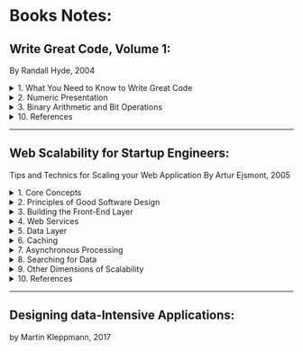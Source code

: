 # Books Notes:

## Write Great Code, Volume 1:
By Randall Hyde, 2004

<details>
<summary>1. What You Need to Know to Write Great Code</summary>
</details>

<details>
<summary>2. Numeric Presentation</summary>

- Radix: Base 
- Binary representation in programming languages: 
    - MASM t assembler adds a suffix: 
        - 1001b = 1001B = 10 base 10 
        - 1001 = One hundredand one base (radix) 10 
- Hexadecimal representation: 
    - How to make the difference between the numbers DEAD, BEEF, FEED, DEAF from standard program identifiers
    - C, C++, C#, Java add a prefix: 0xDEAD 
    - MASM adds a sufix h or H and should beggin with a digit (0-9): 
        - 0A001h, 234H
        - Something obiguous like "dead" would be written "0deadh" 
- Numeric String Presentation: 
    - Reading/writing a number from/to a user’s consol involve a string to number conversion (cin >> i in C++) 
    - A conversion from/to a string to/from a number is low 
    - It requires multiple steps
    - E.g., Conversation of a string to an unsigned integer: 
        - (1) Initialize an integer variable to 0 
        - (2) If there are no digits in the string, then the algorithm is complete and the variable holds the numeric value 
        - (3) Fetch the next digit (going from left to right) from the string 
        - (4) Multiply the variable by then and then add the digit fetched in step (3) 
        - Go to step (2) 
    - Converting an integer to a string takes even more effort 
        - It involves divisions by 10 
        - Division is very slow 
    - Great programmer will be careful the use of numeric/string conversions
        - Only use them when necessary 
- Internal numeric Representation: 
    - Make sure that your program use data objects that the machine can represent efficiently 
    - A Bit: 
    - A Nibble:
        - 4 bits  
        - Most computer systems don’t provide efficient access to nibbles in memory 
    - A byte: 
        - 8 bits 
        - The smallest addressable Data item on many CPUs 
        - The CPU can efficiently retrieve data on a 8-bit boundary from memory 
        - It’s the smallest unit of a storage on most machines 
        - Many languages use bytes to represent objects that require fewer than 8 bits such as Boolean 
        - To describe bits within a bytes, a bit number is used: 
        - Bit 0: LO, the Low Order bit or Least Significant bit 
        - Bit 1: 
        - ...
        - Bit 7: HO, Highest Order or Most Significant bit 
    - A word: 
        - It has a different meaning depending on the CPU 
        - On some CPU, it’s a 16-bit Object 
        - On other CPU, it’s a 32-bit or 64-bit Object 
        - In the 80x86 terminology, it’s 16-bits quantity 
        - Bit number 0… 15, LO, HO 
    - A double word: 
        - It's also called: dword 
        - In the 80x86 terminology, it’s a 32-bit Object 
        - CPU handles efficiently objects up to a certain size (typically 32 or 64 bits) 
        - This doesn’t mean that we can’t work with larger objects 
        - It simply becomes less efficient to do so 
        - This is why you typically won’t see programme handling numeric objects much higher than about 128 or 256 bits
    - A Quad word: 64 bits 
    - A Long word: 128 bits (a convention in the book only) 
    - A tbyte: 
        - An 80-bit type that is on Intel 80x86 platforms 
        - The 80x86 CPU family uses tbyte variables to hold extended precision floating-point values and certain binary-coded decimal (BCD) values
- Signed Numbers - The 2’s complement numbering system: 
    - It uses the HO bit as a sign bit 
    - With n digits, we can represent -2^[n -1] to +2^[n-1] - 1
    - E.g., with a 8-bit number 0x80 (10000000) is the smalled 16-bit negative number
    - Negation Algorithm:
        - Invert all the bits in the number 
        - Add +1 and Ignore any overflow 
        - E.g. 1, 0x05 (+5) => (Inversion) 0xFA =>(+1) 0xFB (-5) 
        - E.g. 2, 0xFB (-5) => 0x04 => 0x05 (+5) 
        - E.g. 3, 0x80 (smallest negative number in 8-bit representation) => 0x7F => 0x80
    - Smallest negative number in n-bit doesn't have a positive representation in n-bit representation (see n-bit representation limit above)
    - A single negative value will have different representations depending on size of the representation:
        - E.g. 1, -64:
            - It's 0xC0 in a 8-bit representation 
            - It's 0xFFC0 in a 16-bit representation
        - E.g. 2, -126: 
            - It's 0x82 in 8-bit representation
            - It's 0xFF82 in a 16-bit representation
- Some useful Properties of Binary Numbers: 
    - If LO bit = 1 in a binary (integer) => odd
    - If LO bit = 0 in a binary (integer) => even 
    - If the n LO bit of a binary number all contain 0 => the number is evenly divisible by 2^n
        - 00011000 (+24) => it's divisible by 2^3 (+8)
        - 00101000 (+40) => it's divisible by 2^3 (+8)
        - 10101000 (-88) => it's divisible by 2^3 (+8)
    - If a binary value contains a 1 in bit position p and 0s everywhere else => it’s equal to 2^p
        - 00001000 (p: 3) is equal to 2^3 (+8)
        - 01000000 (p: 7) is equal to 2^7 (+128)
    - If a binary value contains all 1s from Bit 0 to bit p - 1 and 0 elsewhere => it’s equal to 2^p - 1
        - 00001111 (p: 4) is equal to 2^4 - 1 (+15)
        - 01111111 (p: 7) is equal to 2^7 - 1 (+127) 
    - Shifting all bits in a number to the left by 1 position multiplies the binary value by 2
        - Shift(00001110, -1):(14*2) 00011100 (1C:28)
        - What about signed binary numbers?
    - Shifting all bits of an unsigned binary number to the right by 1 position divides the number by 2
        - Shift(00001110, +1) (14/2) 00000111 (+7)
        - Shift(00000111, +1) (7/2) 00000011 (+3)
    - Multiplying 2 n-bit binary values together may require as many as 2*n bits to hold the result
    - Adding or substracting 2 n-bit binary values never requires more than n+1 bits to hold the result
    - Inverting all bits in a binary number is the same thing as negating (changing the sign) and then substracting 1 from the result
        - Not n = n * (-1) - 1
    - Incrementing (adding 1 to) the largest unsigned binary value for a given number of bits always produces a value of 0
    - Decrementing (substracting 1 from) zero always produces the largest unsigned binary value for a given number of bits
    - An n-bit value provides 2^n unique combinations of those bits
    - The value 2^n - 1 contains n bits, each containing the value 1
    - You should memorize all the powers of 2 from 2^0 through 2^16, as these values come up in programs all the time
- Sign Extension, Zero Extension, and Contraction:
    - Extension of a non-negative value is different from the extension of a negative value:
        - E.g. of a non-negative value: 0x40 in 8-bit is 0x0040 in 16-bit
        - E.g. of a negative value: 0x82 in 8-bit is 0xFF82 in 16-bit (see 2's compliment numbering system above)
    - The sign extension:
        - It's extending a value from some number of bits to a greater number of bits
        - It requires to copy the sign bit (1) into the additional HO bits in the new format
        - E.g., Assigning a smaller integer to a larger integer
        - It never fails but...
        - It isn't always free even if it seems easy
        - It may require more machine instructions than using data with 2 like-sized integer variables
        - It never fails
    - The zero extension:
        - It's the sign extension for unsigned values
        - It requires to copy 0 into the additional HO bits in the new format
        - It never fails but it isn't always free... see sign extension above
    - The sign contraction:
        - It's converting a value with some number of bits to the same value with a few number of bits
        - It can fail or generate a completly different number
        - E.g., sign contract of -448 from a 16-bit representation 0xFE40 to a 8-bit can fail or generate a different number 0x40 (+64)
        - C language simply stores the LO portion of the number into a smaller variable and throws away the HO portion 
        - The algorithm is:
        - 1st Check All HO bytes that we want to discard 
        - If any HO bytes contain a value different from either 0x00 or OxFF (sign), conversion can't be done
        - 2nd Check the HO bit of the resulting value
        - It must match every bit removed in the previous step (either 0s or 1s)
        - E.g., sign contract 16-bit values to 8-bit values:
        - 0xFF80 is possible (0x80): discarded byte is 0xFF, HO bit in the resulting number (80) is equal to bits removed (1s of 0xFF byte)
        - 0x0040 is possible (0x40): discarded byte is 0x00, HO bit in the resulting number (40) is equal to bits removed (0s of 0x00 byte)
        - 0x0100 isn't possible: discarded byte 0x01 isn't 0x00 nor 0xFF
        - 0xFF40 isn't possible: discarded byte 0xFF, HO bit in the resulting number (40) isn't equal to bits removed (1 of 0xFF byte)
    - Recommendations:
        - Use sign extension carefully as it isn't always free
        - Avoid sign contraction as much as possible
        - Compare the number to contract with upper and lower bounds values before contraction
        - In low-level languages such as C/C++, turn this into a macro (#define) otherwise our code may become unreadble
        - In high-level languages, a check may be done automatically, handle exceptions
- Saturation:

</details>

<details>
<summary>3. Binary Arithmetic and Bit Operations</summary>


</details>

<details>
<summary>10. References</summary>

- Books:
- Whitepapers:
- Articles:
- Talks:

</details>

---

## Web Scalability for Startup Engineers:
Tips and Technics for Scaling your Web Application
By Artur Ejsmont, 2005

<details>
<summary>1. Core Concepts</summary>

- Most scalability issues can be boiled down to just few measurements: 
    - Handling more data. 
    - Handling higher concurrency levels 
    - Handling higher interaction rate. 
- Vertical Scalability: 
    - Adding more I/O capacity by adding more hard drives in Redundant Array of Independent Disks (RAID) arrays 
    - I/O throughput and disk saturation are the main bottlenecks in database servers 
    - Adding more derived and setting up a RAID array can help to distribute reads and write across more devices 
    - RAID 10 
    - Improving I/O access times but switching to Solid-State drives (SSD). SSD and Sequential Read/write: The difference isn’t that big 
    - Even For some No SQL databases such as Cassandra, SSD is less attractive because of this sequential write/read. Pp. 23
    - Reducing I/O operations by increasing RAM => this means more space for the file system cache and more working memory for the application
    - Improving network throughput upgrading network interfaces or installing new ones: 
        - Upgrade network provider’s connection or even upgrade your network adapters to allow greater throughput
    - Switching to servers with more processors or more virtual core (threads). 
    - Limits of Vertical Scaling: 
        - Cost: Cost of RAM of 256GB >>> RAM of 128GB ($18,000.00 >>> $3,000.00)
        - Database and applications limits due to Locks of share memory (lock contention)
- Isolation of services: 
    - It is moving different parts of the system to separate physical servers by installing each type of service on a separate physical machine
    - A service is an application like:
        - A web server (Apache for example) or 
        - A database engine (MySQL), 
        - File Transfer Protocol (FTP), 
        - DNS, cache, etc. 
    - Functional Partitioning: Divide your web app into smaller independent pieces and host them on separate machines 
        - Admin console where customers can manage their accounts: Machine 1, 
        - Main application business in Machine 2 
        - Each part of the app would use a different subdomain so that traffic would be directed to it based simply on the IP address of the web server 
- Content Delivery Network (CDN): 
    - It is a pScalability for Static Content 
    - A CDN is a hosted service that takes care of global distribution of static files (images, JavaScript, CSS, videos) 
    - It works as an HTTP proxy: 
        - Clients that need to download static files connect to one of the servers owned by the CDN provider instead of your servers 
        - If the CDN server doesn’t have the requested content yet, it asks your server for it and caches it from then on
    - This will reduce the amount of bandwidth your servers need
    - CDN would serve static content from the closest data center
- Horizontal Scalability: 
    - Distribution of the Traffic
    - Horizontally Scalable systems don’t need strong servers; they usually run on lots of  cheap “commodity” servers
    - But it requires a specific architecture (different from 1 server system architecture)
    - Areas where it is easiest to achieve horizontally Scalability: Web Servers, Caches
    - Area where it is more difficult: databases, other persistence stores
    - Round-Robin DNS service: 
        - It used to distribute traffic among web servers 
        - It is a DNS server feature allowing you to resolve a single domain name to one of many IP addresses 
        - Once a client received an IP address, it will only communicate with the selected server 
- Web Services Layer (7): 
    - It contains our application logic (business)
    - It is decoupled from the front-end layer (presentation and business logic are decoupled)
    - It makes "Functional Partitions" easier to create
    - The communication protocol used between front-end app. and web services is usually "Representational State Transfer" (REST) or Simple Object Access Protocol (SOAP) 
    - They should be kept Stateless: this make easier to scale them horizontally
    - They're often deployed in parallel to front-end application servers rather than hidden behind them (because they're exposed to 3rd-Parties and directly to customers)
- Additional Components: Since frond-end servers and web services are stateless, web applications often deploy: 
    - Object caches (5): used by bother frond-end application servers and web services
    - Message queues (6): used to postpone some of the processing to a later stage and to delegate work to queue worker machines. 
    - Queue Worker Machines (10): they're offline job-processing servers providing high-latency functions (such as asynchronous notifications and order fulfillment
- Data Persistence Layer: 
    - Most difficult layer to scale horizontally
    - It is an area of polyglot persistence: 
        - Where multiple data stores are used by the same company to leverage their unique benefits
        - It allows better scalability
- Application Architecture: 
    - Domain-Driven Design: It should evolve around the business model (it shouldn't revolve around a framework or any particular technology)
    - Front-end:  
        - The layer translating between the public interface and internal service calls
        - It will live in Front-end Servers (should be as dumb as possible, see Front-end layer above)
        - It should allow communication over HTTP (AJAX, web sessions, for example)
        - It should be as a plugin that could be removed, replaced or plugged back in, plug mobile front-end or command line front-end
        - It should be decoupled from the web service layer (business logic) 
        - It shouldn't be aware of any databases/3rd-party services
        - It could send events to message queues and use cache back ends to increase the speed and scaling
        - Whenever we can cache an entire (fragment of) HTML page, we save much more processing time than caching just the related database query 
    - Web Services: 
        - This is called: Service-Oriented Architecture (SOA)
        - I don't consider SOAP, REST, JSON or XML in the definition of SOA, as they are implementation details
        - It will live only in the web services layer
        - It is where most of the processing has to happen
        - It is where most of the business logic should live
        - Multi-Layers Architecture, Hexagonal Architecture, Event-Driven Architecture
    - Supporting Technologies:  
        - Message queues, application cache and search engine
        - They are usually 3rd party software products configured to work with our system
        - They could be considered as black boxes in the context of architecture
        - Data stores (Databases): they should also be considered as black boxes and as plug-and-play extensions
        - 3rd-party services: 
            - They are put outside of our system boundary 
            - They should be isolated by wrapping them in a layer of indirection (a good way to minimize the risk and our dependency on their availability)
    - Figure 1-10 High-level overview of the data center infrastructure:
        - ![Figure 1-10 High-level overview of the data center infrastructure](https://s3-us-west-2.amazonaws.com/hamidgasmi.com/Books/WebScalabilityforStartupEngineers/1-CoreConcepts-01.png)

</details>

<details>
<summary>2. Principles of Good Software Design</summary>

- Simplicity: Keep thing simple but no simpler
- Hide Complexity and Build Abstraction 
    - Local simplicity is achieved by ensuring that you can look at any single class/module/application and quickly understand what its purpose is and how it works 
        - When we look at a class:
            - We should be able to quickly understand how it works without knowing all the details of how other remote parts of the system work
            - We should only have to comprehend the class at hand to fully understand its behavior 
        - When we look at a module, 
            - We should be able to disregard the methods and think of the module as a set of classes 
        - When we look at an application, 
            - We should be able to identify key modules and their higher-level functions, 
            - but without the need to know the classes’ details 
        - When we look at a System, 
            - We should be able to see only our top level applications and identify their responsibilities 
            - without having to care about how they fulfill them 
    - At module level: No class should depend on more than few other interfaces or classes 
    - Avoid over engineering: 
        - This means building a solution that is much more complex than is really necessary
        - When we try to predict every possible use case and every edge case, we lose focus on the most common use cases
        - Good design allows you to add details and features later. 
        - Build iteratively. 
    - Test-Driven Development: 
        - Write tests first then implement the actual functionality. 
        - Since we write tests first, we wouldn’t add unnecessary functionality as it would require us to write tests for it as well. 
        - This allow us to focus on the output first (in other words the clients needs) before jumping on the solution. 
        - Models of Simplicity in Software Design: 
            - Grails, Hadoop and Google Maps API are a few models of simplicity (great places for further study). 
            - Grails: Read Grails in Action and Spring Recipes 
            - Hadoop: (mapReduce paradigm, Hadoop platform). Open source.  
            - To read: MapReduce white paper and Hadoop in Action. 
- Loose Coupling: to keep coupling between parts of our system as low as necessary  
    - Avoiding unnecessary coupling by generating public getters/setters: never do it 
        - Make them protected/public only when it is really necessary 
        - Hide as much as we can and expose as little as possible 
    - Avoiding unnecessary coupling: 
        - When clients of a module/class need to invoke methods in a particular order for the work to be done correctly 
        - Often it's caused by bad api design, such as the existence of initialization functions 
        - Clients of modules/classes shouldn’t have to know how you expect them to use our code 
    - Avoiding unnecessary coupling by avoiding circular dependencies between layers of the same application/modules/classes 
    - A diagram of a well-designed module should look more like a tree (directed a cyclic graph) rather than a social network graph 
    - E.g. of loose coupling: the design of Unix command-line programs and their use of pipes
    - E.g. of loose coupling: Simple Logging Facade for Java (SLF4J). 
        - To check it’s structure and to compare to Log4J and Java Logging API 
    - Books to read regarding loose coupling: 1,2,10,12,14,22,27,31 
    - DRY - Don’t Repeat yourself: 
        - Avoid reimplementing functions that exists: hashing functions, sorting, b-trees, model view controller (MVC) frameworks, database abstraction layers. 
        - Use libraries/tools/frameworks that do exist. Start 1st by searching online if there are any open-source alternative available out there. 
        - Use Design Patterns. Books: 1, 7,10,36,1 
        - Create web services to avoid duplicating a functionality into each application. 
    - Coding to Contract or coding to interface: 
        - By creating explicit contracts, we extract the thing that clients are allowed to see and depend upon. 
        - For methods, the contract is their signature. 
        - For classes, the contract is the public interface of the class: all accessible method and their signatures. 
        - For modules, the contract includes all the publicly available classes/interfaces and their public method signatures. 
        - For applications, the contract means some form of a web service API specification. 
        - We should depend on the contracts instead of implementation whenever we can. 
        - Interfaces should only depend on other interfaces and never on concrete classes. 
        - Classes should depend on interfaces as much as possible. 
    - Draw Diagrams: 
        - Use case, class diagram, module diagrams. 
        - UML books: 1,7,10 
        - Tool: Cloud based too: draw.io 
- Single Responsibility: 
    - Classes should have one single responsibility and no more. 
    - This will let our module/application/system decoupled and makes easy our unit tests.  
    - Guidelines: If a class breaks any of the guidelines below, it is a good indicator that we may need to revisit and potentially refactor it. 
    - Class Length: Keep a class length below 2 to 4 screens of code. 
    - Dependency: Ensure that our class depend on no more than 5 other interfaces/classes 
    - Ensure that a class has a specific goal/purpose. 
    - Class Comment: 
        - Summarize the responsibility of the class in a single sentence
        - Put it in a comment on top of the class name 
        - If we find it hard to summarize the class responsibility, it usually means that our class does more than one thing 
    - On the higher level, module or application we should 
        - limit the scope of each of them 
        - Isolate them from the rest of the system by using an explicit interface (a web service, for example). 
        - summarize its responsibility in 1 or 2 sentences 
    - Helpful Concepts: 
        - Design Patterns as strategy, iterator, proxy and adapter (books: 5, 7) 
        - Domaine-driven design (book: 2) 
        - Good software design books (1, 3, 7)
- Open-Closed Principle: 
    - It stands for "open for extension and closed for modification". 
    - It "... Maximizes the number of decisions not made." - Robert Martin
    - It allows us to leave more options available and delay decisions about the details. 
    - It reduces the need to change existing code. 
    - We should make the code flexible: Generic types, Interfaces, Comparators
- Dependency Injection: 
    - It provides references to objects that the class depends on, instead of allowing the class to gather the dependencies itself 
    - It is about knowing as little as possible: 
        - It allows classes to "not know" how their dependencies are assembled, 
        - Where they come from, or what actual implementation are fulfilling their contracts 
    - It can be summarized as:
        - Not using the "new" keyword in our classes and 
        - Demanding instances of our dependencies to be provided to our class by its clients. 
        - We could use a constructor-based dependency injection. 
    - It is limited to object created and assembly of its dependencies. 
    - E.g., Java Spring framework or Grails framework. 
- Inversion of Control (IOC): 
    - It is a broad principle that includes Dependency Injection principle.  
    - It is a method of removing responsibilities of a class to make it simpler and less coupler to the rest of the system. 
    - It is not having to know who will create and use your objects, how, or when. 
    - Instead of us being in control of creating instances of our objects and invoking methods, 
    - We become the creator of plugins or extensions to the framework. 
    - IOC will look at the web request and figure out which classes should be instantiated and which components should be delegated to
    - E.g., Spring, Symfony, Rails, Java EE containers. 
    - Components of a good IOC framework include the following: 
        - We can create plugins for our framework. 
        - Each plugin is independent and can be added or removed at any time. 
        - Our framework can auto-detect these plugins, or there is a way of configuring which plugin should be used and how. 
        - Our framework defines the interface for each plugin type and it isn't coupled to plugins themselves. 
- Designing for Scale: 
    - It comes with costs: 
        - 90% of startups fail; 
        - 9% succeed moderately and have limited scalability need; 
        - < 1% of them ever grow to the size that requires horizontal scalability 
    - Do not overengineer by preparing for scale that we will never use
    - Estimate first carefully the most realistic scalability needs of our system and design accordingly
    - Could be broken down to 3 basic design techniques: 
        - Adding more clones: adding indistinguishable components. 
        - Functional partitioning: dividing the system into smaller subsystem based on functionality. 
        - Data partitioning: keeping a subset of the data on each machine. 
- Adding More Clones: 
    - It is the easiest and most common scaling strategy. 
    - It is design our application in a way that would allow to scale by simply adding more clones (an copy of a component or a server). 
    - It is to be able to send each request to a random clone and get a correct result. 
    - Pay attention to where you keep the application state and how we propagate state changes among our clones. 
        - It works best for stateless services: it doesn't depend on the local state of the server so processing the request doesn't affect the way the service behaves).
        - Not stateless services are also using this technique. It is challenging though because we need to find ways to synchronize (by using replication for example) all clones and make them interchangeable. 
    - Adding more Web Servers Clones: 
        - It is to distribute the load equally among the all web servers. 
        - It is done by a load balancer. 
- Functional Partitioning: 
    - It is about creating subsystems out of different parts of our system. 
    - From infrastructure perspective, functional partitioning is the isolation of different server roles. 
    - We divide our data centers into different server types: object cache servers, message queue servers, queue workers, web servers, data store engines, and load balancers. 
    - It is the key practices of SOA architecture. 
    - Our services could share underlying infrastructure (data store servers, for example) or they could be hosted separately. By giving our services more autonomy, we promote coding to contract and allow each service to make independent decisions as to what components are required and what the best way to scale them out is. 
- Data partitioning: 
    - It is to partition the data to keep subsets of it on each machine instead of cloning the entire data set onto each machine. 
    - It is the most complex and expensive technique because we need to be able to locate the partition on which the data lives before sending queries to the servers and that queries spanning multiple partitions may become very inefficient and difficult to implement. 
    - Share-nothing principle:  
        - each server has its own subset of data, which it can control independently. 
        - Each node (server) is autonomous and propagation (replication) and locking aren't needed. 
- Design for Self-Healing (Availability, monitoring): 
    - It is designing software for high availability and self-healing. 
    - A system is considered available as long as it performs its functions as expected from the client's perspective. 
    - It doesn't matter if the system is experiencing internal partial failure as long as it does not affect the behavior that clients depend on. 
    - Systems are measured in the "numbers of nines":  
        - A system with availability of 2 nines is available 99% of the time (3.5 days of outage per year). 
        - A system with availability of 5 nines is available 99.999% of the time (5 minutes of outage per year). 
    - Failure must be considered a norm, not a special condition (hope for the best but prepare for the worst): with 1000 servers can easily give us a few failing servers every single day. There're other reason for failure such as power outages, network failures (timeouts for example) and human errors. 
    - E.g.:  
        - Netflix's Chaos Monkey. Netflix decided that the best way to prove that the system can handle failures is to actually cause them on an ongoing basis and observe how the system responds. 
        - Crash-Only concept: the system should always be ready to crash, and whenever it reboots, it should be able to continue to work without human interaction (CouchDB implement this concept and doesn't even provide any shutdown functionality: if you want to stop a CouchDB instance, you just have to terminate it). 
    - In practice, it is mainly about removing single points of failure and graceful failover. 
        - Single point of failure is any piece of infrastructure that is necessary for the system to work properly. 
        - E.g., DNS server (Domain Name System) if we have only one; database master server; file store server. 
        - Solution 1: Redundancy (if it is a good investment): is having more than one copy of each piece of data or each component of the infrastructure. 
        - Solution 2: without a redundancy, special attention + prepare a disaster recovery plan (business continuity plan) for all pieces of infrastructures. 
    - Self-Healing example: it is about minimizing the mean time to recovery and automating the repair process. An example is: Cassandra. 
        - Mean time to recovery is the key component of the availability equation. Mean time to failure / (mean time to failure + mean time to recovery) 
        - So if you can't control mean time to failure (if you're using cloud infrastructure for example), we need to focus on mean time to recovery. In fact, Cloud hosting services like AWS use cheaper hardware, trading low failure rates for low price.

</details>

<details>
<summary>3. Building the Front-End Layer</summary>

- Approaches to building web application:
	- Traditional multipage web application: 
		- Each request result is the browser reloading an entire page with the response received from the server
		- 2 decade old but still used for its simplicity
		- In the scope of this book
	- Single-page application (SPAs):
		- These execute the most business logic in the browser
		- They built in JavaScript (mainly)
		- Web servers often reduced to providing a data api and security layer
		- Any action on user interface, JavaScript code may initiate asynchronous calls to the server to load/save data
		- Based on the response received, JavaScript code replaces parts of the user interface
		- Popular with AngularJS and mobile app framework like Sencha Touch and Ionic
		- It isn’t in this book scope
	- Hybrid applications:
		- They way modern web application are built
		- Hybrid of 2 approaches above
- Managing State
	- State: it is any data The would have to be synchronized between servers to make them identical
	- Stateless: property of a service/server/object 
		- It doesn’t hold any data (state)
		- It makes instances of the same type interchangeable
		- It allows better Scalability
		- They delegate to external services/servers/objects any data that need to be synchronized across other servers/services/objects
	- Stateful:
		- It does hold data that other instances can’t access
		- Examples: user session data, local files, local memory state, locks
- Types of states stored in the frontend layer:
	- Managing HTTP Session:
	- HTTP protocol is stateless
	- There’re techniques to create a concept of a session on top of HTTP so that sever could recognize multiple requests from the same user as parts of same session
	- HTTP Sessions are implemented using cookies
	- To make services dealing with sessions stateless, there’re 3 ways:
		- Store session state in cookies: simple but could reduce performance if session size is big
		- Delegate the session storage to an external data store: Memcached, Redis, DynamoDB, Cassandra, Teracotta an object-clustering technology for Java JVM-based languages (Groovy, Scala, Java) Teracostta allows for transparent object access from multiple machines by introducing synchronization, distributed locking , and consistency guarantees
		- Use a load balancer that supports sticky sessions: web servers are stateful but the load balancer assigns a web server for each client and by injecting a load balancer cookie (additional) to the responses, it allows to keep track of each user is assigned to which server. It isn’t recommended!
- Managing files: there’re 2 types of files
	- User-generated content being uploaded to our servers
	- Files generated by our system that need to be downloaded by the user:
		- Sometimes, we can get away with generating files on the fly and avoid storing them
		- But in many cases, we need to store the files in their exact form to ensure they will never change (invoices)
	- Technology: Simple Storage Service (S3 private or public bucket), Azure Blob Storage as the distributed file storage for our files. Cheap and a good fit in the early stages of development, when it may not make sense to store all files internally on our infrastructure
	- Public files: We should always use a content delivery network (CDN) provider to deliver public files to our users. By setting a long expiration policy on public files, we’ll allow CDN to cache them effectively forever. Then, the original servers will receive less traffic, thereby making them easier to scale
	- Private files: CDN isn’t used. Simple storage service (S3 private bucket, for example)
	- Technology 2: 
		- build our own file storage and delivery solution 
		- Look for open source components, but we’ll most likely need to build and integrate the system ourself (considerable amount of work) 
		- To use Redundant Array of Independent Disk (RAID) controllers and distribute files among your file servers (if lot of files to store but do not need a lot of throughput) 
		- Think about high availability issues (Redundancy on 1 drive may not be enough, to store files on multiple physical servers) 
		- Think about a lot of concurrent reads and writes on the same files
		- We may then need to partition a larger number of smaller file servers or use SSDs to prove higher throughput and lower random access times
		- To consider partitioning our files by uploading them to a randomly selected server and then storing the location of the file in the metadata database. As we need more servers, we can then use weighted random server selection, which allows us to specify the % of new files written to each node
		- High availability can be achieved by RAID controllers, or make our application copy each file to 2 servers at same time or use something like rsync to keep each of our “master” file servers in sync with the slave
	- Technology 3: opt for an “out of the box”, open-source data store to store our files. MongoDB allows us to store files within a MongoDB cluster by using GridFS 
		- GridFS is a MongoDB extension that splits files into smaller chunks and stores them inside MongoDB collections as if they were regular documents
		- Benefit: we only need to scale 1 system, and we can leverage partitioning and replication provided by MongoDB instead of implementing our own
		- It may add some performance overhead
	- Technology 3 Similar: Astyanax Chunked Object Store release as open-source by Netflix
		-  It uses Cassandra as the underlying data store
		- This allows us to leverage Cassandra’s core features like transparent partitioning, redundancy, and failover
		- It then adds file storage-specific features on top of Cassandra’s data model
		- It optimized access by randomizing the download order of chunks to avoid hotspots within the cluster
		- It may add some performance overhead
		- Learn more about distributed file systems like google file system (GFS), Hadoop Distributed File System (HDFS), ClusterFS,  and fully distributed and fault-tolerant design
- Managing Other Types of State:
	- E.g., local server cache, application in-memory state, resource locks
	- Frontend cache could be inconsistent and application are sensitive to that (eCommerce cached prices)
		- if they’re in each web server. For example: real-time bidding application. Complexity to coordinate invalidation of old cached data in all caches
		- Solution (Stateless): Shared Object Cache: so there is only 1 copy of each object and it could invalidate more easily
		- Some use cases aren’t sensitive to cache inconsistency. For example, online blogging plateform like Tumblr.com
	- Resource Lock:
		- They’re used to prevent race conditions and sync access shared resources
		- In some cases, they’re used in frontend layer to guarantee exclusive access to some resources 
		- Distributed Lock System is needed here: 
		- lock state should be pushed out of the application server (same way as http state)
			Create an independent service for locks
			Used this service on all web app servers to share locks globally
			Downside: increases latency
			Tech related to Java: Zookeeper with Curator library developed by Netflix. 47, L16, L17
			Tech related to PHP or Ruby: simple lock based on atomic operations of NoSQL data stores (add operation in Memcached)
			Locks could be implemented with Redis, MySQL and postgreSQL
- Components of the Scalable Front End
	- DNS(Domain Name System):
	- It is to find the server IP address
	- It is recommended to use a 3rd party hosted service
	- Amazon Tech: Route 53 (it is seamlessly integrated with amazon ecosystem such as Elastic Load Balancer)
	- Amazon Tech: latency based routing of Route 53 to direct clients to the closest data center. L20-L21-L22. It works as GeoDNS but the data center is selected based on the latency measurement It is more robust  than GeoDNS as measurements could change over time, depending on network congestion, outages, and routing pattern 
	- GeoDNS: Data center is chosen based on location of the client
	- Other tech: easydns.com, dnsmadeeasy.com, dnsimple.com, dyn.com: they all offer similar level of service, latencies and uptime guarantees (L23-L34)
	- Load Balancers:
		- Before, DNS used to be used as load balancers (Round-Robin DNS). It is not recommended now a days since they aren’t transparent for clients (removing or adding a web server isn’t good since clients may have cached the IP address and will still use the old ones + propagation delays)
		- It is recommended to use a load balancer. DNS will have 1 IP address. No dns change is load balancers are removed/added
		- Benefit 1: hidden server maintenance:
			Take a web server out or the load balancer pool
			Wait for all active connections to « drain » and the safety shut down the web server without affecting even a single client
			Good for « rolling updates » and deploy new software across the cluster without any downtime
		- Benefit 2: Seamlessly increase capacity:
			Add more web servers at any time: transparent for clients
		- Benefit 3: efficient failure management
			Quickly Remove any faulty server and replace it if needed
		- Benefit 4: automated scaling:
			If cloud based hosting with ability to configure auto-scaling 
			Amazon, open stack, rackspace
			Add/remove servers could be done automatically throughout the day
		- Benefit 4: effective resource management:
			To use Secure Sockets Layer (SSL) offloading to reduce web servers needs
			Also called SSL termination
			It is a load balancer feature allowing us to handle all SSL encryption/decryption work on the load balancer and use unencrypted connections internally »
			It is recommended
	- Load Balancer as a Hosted Service:
		- If web app is hosted on AmazonEC2 or Azure: this solution is then recommended
		- Elastic Load Balancer (ELB): it is cheapest and simplest solution to start with (one less component to manage)
		- ELB scales transparently (done by Amazon)
		- ELB has built-in high availability. Do not worry about it becoming a single point of failure
		- ELB is cost effective with minimal up-front costs
		- ELB integrates with auto scaling and allows for automatic EC2 instance replacement in case of web server failures
		- ELB can perform SSL termination
		- ELB supports graceful back-end server termination by use of the connection draining feature
		- ELB can be fully managed using Amazon SDK so that we can automate LB config changes 
		- Downside of ELB: it needs some time to « warm up » and scale out. If you get sudden spikes in traffic that requires doubling capacity in a matter of seconds or minutes, ELB may be be too slow
		- They (ELB or Azure’s LB) allow internal load balancers
	- Self-Managed Software-Based Load Balancer:
		- It is an open-source software-based LB
		- Good If hosted on a cloud with LB or doesn’t meet our requirements
		- Tech Reverse Proxy such as Nginx
		- Specialized open-source LB product like HAProxy
		- Nginx is also a reverse HTTP proxy: it can cache http responses from our servers. This quality makes it a great candidate for internal web service LB
		- HAProxy: simple. It has built-in High-Availability support. Could be configured either as a layer 4 or layer 7 LB
			When it is set up to be a Layer 4 proxy, it doesn’t inspect higher level protocols to distribute the traffic. This allow HAProxy to be a LB for any protocol, not just HTTP/HTTPs
			When it is set up to be a Layer 7 proxy, it supports sticky sessions and SSL termination but needs more resource in this case.
	- Hardware Load Balancer:
		- A dedicated device for LB
		- Good if we’re hosting a high-traffic website in our own physical data center
		- Tech: devices like Big-IP from F5 or Netscaler from Citrix
		- Hardware optimized for LB: L25-L26
		- Expensive
- Web Server:
	- They shouldn’t have much business logic
	- They should be treated as a presentation and web service results aggregation Layer
	- Tech: dynamic languages: PHP, Python, Groovy, Ruby, JavaScript (Node.js). They make frontend problems easy to solve such as SEO, AJAX, internationalization, and daily template changes
	- Not recommended tech: pure java or C or a constraining framework like Java EE, JSF, or CGI
	- It is beneficial to have the same technology stack across all of our layers
	- How to choose a tech stack: L27-L28
- Caching:
	- 1st integrate a CDN: we can use it to proxy all of the web requests coming to our servers, or we can use it solely for static files like images, CSS, and JavaScript files Not all web app can use a CDN to effectively cache entire pages
	- 2nd implement reverse proxies: CDN isn’t always possible: more personalized our content is and the more dynamic the nature of our web app, the harder it becomes to cache entire http responses. In this case, we may be better off deploying our own reverse proxy servers to gain more control over what is cached and for how long Reverse proxies tech: Varnish, Nginx
	- 3rd Store data directly in the Browser: modern browsers allow us to store up to megabytes of data
		- Good for web app for mobile clients or SPAs
	- 4th Object Cache on Web Servers: if requests can’t be satisfied from browser caches or reverse proxies
		- Tech: Redis, Memcached
		- Examples: Facebook w62, Printerest L31, Reddit L32, Tumblr L33
- Auto-Scaling:
	- Scale out or scale down automatically depending on the volume of the traffic and server load
	- It is a technique rather than a component of our infrastructure
	- By using the history volume of the traffic (days, weekends, time of the day), scale out or scale down accordingly
	- Tech: Amazon, azure, Rackspace
	- For Amazon requirement for auto-scaling:
		-  EC2, 
		- Create a web server image (Amazon Machine Image -AMI
		- Configure AMI to be able to bootstrap itself and join the cluster automatically
		- Everything needed for a new EC2 instance to be fully functional web server must be in the AMI file itself, passed in by AMI launch parameters, or fetched from a remote data store
		- We can also use Amazon storage services like SimpleDB to store bootstrap configuration for EC2 instances
		- Next, we can create an auto-scaling group to define scaling policies. It is a logical presentation of our web server cluster and it can have policies like « add 2 servers when CPU utilization is over 80% »
		- Amazon has a powerful policy framework, allowing us to schedule scaling events and set multiple threshold for different system metrics collected by Cloud Watch (a hosted service used to gather system-level metrics) »
		- When we create an auto-scaling group, we can also decide to use Amazon ELB. Then new instances added to the auto-scaling group will be automatically added to the LB pool as soon as they complete boostrapping
		- Peak: good user experience?
		- Trough: in a cost-effective manner
- Deployment Examples:
	- AWS Scenario:
		- Good for young startups
		- Amazon CloudFront: Amazon’s CDN
		- S3 buckets: location to store static files. It could be public or private
	- Private Data Center: 
		- CDN and DNS is recommended to use a 3rd party providers
	- Private data center good if:
		- We may require more predictable latencies and throughput. Hosting on our own hardware let’s us achieve submilisecond server-to-server round trips
		- Hardware servers are much more powerful than virtual servers. We’ll need many fewer machines when migrating from the cloud to bare hardware
		- Buying servers up front is expensive for a small company, but once it’s network engineering team grows and is managing over hundred servers, it may become cheaper to have our own servers rather than renting « compute units » Vertical scaling is in general more effective when done using our own hardware (RAM, I/O, SSD drives are still very expensive in the cloud when compared to regular servers)
		- Strict legal restrictions
	- Shared files deployment: depends on the throughput and data size. It is recommended solutions where the application doesn’t have to know how files are stores and replicated 
		- FTP server (File Transfer Protocol): simple
		- SAN (Storage Area Network): sophisticated
		- NoSQL data stores: sophisticated
	- We’ll need to be able to serve these files via a CDN:
		- We’ll need to put a layer of web servers in front of our file storage to allow public access to our files via the CDN
	- Books: 8, 48, 49
		- Modern web framework Spring: 14
		- Grails: 22,34: they promote good web app architecture
		- Cloud hosting: 29, w34-w36,w38

</details>

<details>
<summary>4. Web Services </summary>

- Designing Web Services:
	- Web Services an an Alternative Presentation Layer:
		- Oldest approach: Build web app 1st and then add web services on top of it
		- Monolithic approach
		- Easy to implement. Could be good for MVPs since business model isn’t tested. But not good from scalability perdpective	
	- The API-First Approach:
		- It is a new approach
		- It implies designing and building api contracts first and then building clients consuming that API
		- It came 1st as a solution to the problem of multiple user interfaces
		- It is usually much more difficult in practice than it might sound
		- It is better suited for more stable companies than it is for early-phase startups
		- It may be a cleaner way to build software, but it requires more planning, knowledge about your final requirements, and engineering resources as it takes more experience to design a scalable web service and make it flexible at the same time
	- Pragmatic Approach:
		- Learn and fail fast: no api first approach
		- Then once the idea is tested, implement a web service
		- As a result of this mixed approach, we’re likely going to end up with a combination of tightly coupled small web applucation of little business value and a set of web services fulfilling more significant and well-defined needs
- Types of Web Services:
	- Function-Centric Services:
		- The concept is to be able to call functions’ or objects’ methods on remote machines without the need to know how they are implemented (language, architecture)
		- All arguments and data needed to execute that function would be serialized and sent over the network to a machine that is supposed to execute it… serialize the result and send it back over the network
		- In practice, this was much more difficult to implement across programming languages, Central Processing Unit (CPU) architectures, run-time environments as everyone had to agree on a strict and precise way of passing arguments, converting values, and handling errors… additionally, we have to deal with resource locking, security, network latencies, concurrency, and contracts upgrades
		- There were a few types: Common Object Request Broker Architecture (CORBA), Extensible Markup Language - Remote Procédure Call (XML-RPC), Distributed Component Object Model (DCOM), and Simple Object Access Peotocol (SOAP)
		- SOAP became the dominant technology
		- SOAP implementation is to use XML to describe and encode messages and the HTTP to transport request and responses between clients and servers (WSDL and XSD files)
		- Impraticable with web technologies like PHP
		- We can’t use HTTP-level caching with SOAP: because soap requests are issued by sending XML documents (request parameters and method names are contained in the XML document itself The Uniform Resource Locator URL doesn’t contain all the information needed to perform the remote procedure call)
		- The fact above makes SOAP much less scalable in applucation where the web service response could be cached by a reverse proxy
		- Some SOAP ws-* are stateful
		- Not recommended!
    Ressource-Centric Services
		- Each resource can be treated as a type of object, and there are only few operations that can be performed on the objects (create, delete, update, and fetch)
		- REST Framework: an HTTP service with a routing mechanism to map the URL patterns to our code
		- Drawbacks: Clients won't be able to auto-generate the client code or discover the web service behavior
		- Benefit: it is less strict, allowing nonbreaking changes to be released to the server side without the need to recompile and redeploy the clients
		- A way to go around the problem of discoverability is for the service provider to build and share libraries for common languages. Client code needs to be written only once and then can be reused by multiple customers/partners This puts burden on the service provider, but allows you to reduce onboarding friction and create even better abstraction than autogenerated code would
		- Security: the client would 1st authenticate (often using Oauth 2) and then provide the authentication token in HTTP headers of each requests 
		- REST services depend on HTTPS
		- They're stateless and public operations performed using GET method could be cached transparently by HTTP caches
- Scaling REST Web Services - Keep Service Machines Stateless:
		- Push all shared state out of our web service machines onto shared data stores like object caches, databases, and message queues (see previous chapter)
		- The only type that is safe to keep on our web service machines are cached objects, which don't need to be synchronized or invalidated in any way. By definition, cache is disposable and can be rebuilt at any point of time, so server failure doesn't cause any data loss.
		- Use cases where we'll need to share some state between our web service machines:
			- Security: as our web service is likely going to require clients to pass some authentication token with each web service request (token to be validated on the web service side).  The best approach is to use a shared in-memory object cache by mapping the authentication token and have each web service machine reach out for data needed at request time (this makes easy to invalidate it when users' permissions change)
			- How to support resource Locking: this could be handled by distributed lock systems (Zookeeper) or develop our own lock service using a data store of our choice. To make sure our web services scale, we should avoid resource locks for as long as possible and look for alternative ways to synchronize parallel processes (it is challenging and creates an opportunity for our service to stall or fail) Alternatives of locks are sometimes possible: use optimistic concurrency control where we check the state before the final update; use message queues as a way to decouple components and remove the need for resource locking
			- How to avoid deadlocks: If we decide to use locks, it is important to acquire them in a consistent order. For example, if we're locking 2 user accounts to transfer funds between them, make sure we always lock them in the same order (the account with an alphanumerically lower account # gets locked first)
			- Lock granularity: if we go with locks, we need to strike a balance between having to acquire a lot of fine-grained locks and having coarse lock that block access to large sets of data 
			- Fine-grained locks increase latency as we keep sending requests to the distributed locks service. They may also increase the complexity and losing clarity as to how locks are being acquired and from where => source for deadlocks
			- Few coarse locks: may reduce the latency and risk of deadlocks, but  we can hurt our concurrency at the same time, as multiple web service threads can be blocked waiting on the same resource lock		
		- Application-level transactions: transactions can become difficult to implement, especially if we want to expose transactional guarantees in our web service contract and then coordinate higher-level distributed transactions on top of these services
			- A distributed transaction is a set of internal service steps and external web service calls that either complete together or fail entirely (it is similar to database transaction). The most common method of implementing distributed transactions is the 2 Phase Commit (2 PC) algorithm Stay away from distributed transactions and consider alternatives instead
			- Alternative 1: is to not support them at all
			- Alternative 2: is to provide a mechanism of compensating transaction. A compensating transaction can be used to revert the result of an operation that was issued as part of a larger logical transaction that has failed
- Scaling REST Web Services - Caching Service Responses:
		- It is about using the power of HTTP protocol caching (Get requests: Make sure 1st than it doesn't cause any state change or data updates... Even logs that could be useful for BI and advertising teams)
		- Be careful to web servers' local object caches. This could make each local cache to have its version
		- Identify web services which require authentication and which do not 
			- Authenticated REST endpoints could make each user to see different data based on their permissions. This means that the URL isn't enough to produce the response for the particular user
			- Instead the HTTP cache would need to include the authentication headers when building the caching key
			- This cache separation (a separate cache for each user) is good if our users should see different data, but it is wasteful if they should actually see the same thing
			- Authenticated REST resources by using HTTP headers like Vary
			- To leverage HTTP caching: make as many of our resources public as possible. This allows us to have a single cached object for each URL
- Scaling REST Web Services - Functional Partitioning:
		- It is a way to split a service into a set of smaller, fairly independent web services, where each of them focuses on a subset of functionality of the overall system.
		- For example for an e-Commerce website, we could have two functional partitioning. 1st one for products and the second one for customers.
		- The 2 functional partitioning could have differences in access patterns (More reads for products; more write for customers) => this result in different scalability needs
		- Does it make sense to use the same caching for both services?
		- Does it make sense to use the same type of data store?
		- Are both services equally critical to the business, and is the nature of the data they store the same?
		- Do we need to implement both of these vastly different web services using the same technology stack?
		- It would be best if we could answer "No" to these questions.
		- Be careful of performing functional partitioning too early or creating too many partitions: when new use cases arise that require a combination of data and features present in multiple web services. For example, what if we need to built a recommendation service where we need data from both services (products and customers).

</details>

<details>
<summary>5. Data Layer</summary>

Scalling a relational database engine (MySQL):
	• Replication: have multiples copies (clones) of the same data stored on different machines.
		○ Master-Slaves replication:
			§ 1 Master dedicated for clients' writes requests (CUD: Creates, Updates, Deletes).
			§ N Slaves dedicated for clients' read requests (R: Reads).
			§ Synchronization (Master - Slave servers) is done through a log file called a binlog.
			§ The master writes CUD binlog statements in  with a statement sequence #. 
			§ Each Slave server copies statements from binlog file to its a relay log file. Then statements are executed on slave's dataset. 
			§ Each slave server maintains the offset of the most recently seen statement from which to execute next statements.
			§ Master and its Slaves servers replication is asynchronous: The master server writes on its own binglog file regardless if any slave servers are connected or not. The slave servers know where they left off and make sure to get the right updates.
			§ Therefore, Master and Slaves servers are decoupled.
			
			§ Replication lag: it takes some time to a data to be replicated on all slave servers. It should take < 1 second.
			§ Reads could be distributed on slave server (a Slave 1 for regular application queries, a Slave 2 for slow read queries such as reporting queries)
			§ Use it to perform zero-downtime backups.
			§ Slave failure: If a slave server dies, we can simply take it out of rotation (stop sending requests to that server). It isn't a big concern.
			§ Master failure: MySQL doesn't support automatic failover or any mechanism of automated promotion of slave to a master. It is a manual process (find out a slave that is most up to date. Then reconfigure it to become a master. Make sure that the remaining slave servers are identical to the new master. Reconfigure them to replicate from the new master). 
			§ We have a single source of truth semantics.
			
		○ Master-Master replication:
			§ 2 master servers that could accept writes.
			§ Circular Replication: Master A replicates from Master B and Master B replicates from Master A.
			§ Binlog stores: the server name the statement was originally written to. This way, a statement isn't executed twice on the same server.
			
			§ Complex but it is a could be used as a faster solution for master server failover: In case of Master A failure, our application can be quickly reconfigured to direct all writes to Master B.
			§ Masters can also have the same number of slave servers. Our application can be then running with equal capacity using either of the groups.
			
			§ This could be used to upgrade our software/hardware with minimal downtime (upgrade one group at a time)
			§ It isn't recommended to let the application write on both masters at same time: higher complexity and risk of data inconsistency. Use auto-increment and UUID() in a specific way to make sure we never end up with the same sequence # being generated on both masters at the same time (see below). 
			§ It isn't a scalability tool: master servers perform all writes (they don't do less) + additional writes relay log. Master servers have the same data size (more memory, more disk...).
			§ We lose a single source of truth semantics.
			
		○ Ring Replication:
			§ When 3 or more master servers.
			§ It is the worst replication variants discussed so far.
			§ Reduce availability (higher chance of one of servers failing) and makes failure recovery more difficult. 
			
			§ This increases replication lag: each write jumps from master to master until it makes a circle (if 4 master servers and 0.5 second for each replication then: 1.5 second for all replication)
			§ We lose a single source of truth semantics.
			
	• Replication challenges:
		○ Rebuilding a MySQL slave is manual process: In fact, MySQL doesn't allow us to bootstrap a slave from an empty database. We need a consistent backup of all of the data and the corresponding sequence # of the last statement that was executed. From there, the slave server could be started and it will begin catching up with the replication backlog. It could be long for busy databases.
		○ Master failure management: see Master-Slaves replication above.
		○ Replication lag:  
			§ How to make sure that a read request that happen after a write get the most recent data?
			§ No matter which server we ask, there may be an update on its way from the master that can't be seen yet.
			§ This is called eventual consistency.
			§ To prevent this timing issue, one approach is to cache the data that has been written on the client side so that we wouldn't need to read the data that we have just written.
			
		○ It isn't a way to scale data set size (since the whole data set is cloned in all servers).
		○ There're many ways in which we can break MySQL replication or end up with inconsistent data: 
			§ Using functions that generate random numbers or 
			§ Executing an update statement with a limit clause may result in a different value written on the master and on its slaves. 
			§ Once master and slaves get out of sync, we are in serious trouble, as all of the following CUD statements may also behave differently on each of the servers.
			§ Open-Source tools that can help us to discover such problems: pt-table-checksum, pt-table-sync.
		○ Deploy multiple levels of slaves to increase the read capacity:
		
		○ A good way to Scale the number of read queries per second
			
	• Data Partitioning (Sharding):
		○ It is to divide the data set into smaller pieces so that it could be distributed across multiple machines.
		○ It is a scaling tool since none of the servers would need to deal with the entire data set.
		○ The servers become independent from one another, as they share nothing (in the simple sharding scenario)
		○ Choosing the Sharding Key: It a way to find the server (the shard) where the data is stored by using the sharding key: 
		○ Mapping with an Algorithm that allow us to map the sharding key value to the actual server number ().
			§ This will make difficult to scale up: if new servers are added, the mapping algorithm will change and return wrong server #. 
			§ For example, modulo based mapping, with 3 servers (0, 1, 2), user id = 8 would return server 2.
			§ But with 4 servers (0, 1, 2, 3), user id = 8 would return 0.
		○ The mapping should allow servers to end up with roughly the same amount of data.
			§ For example, Sharding based on country of origin won't assure an equal distribution.
			§ Some servers will have large data sets
			§ Eventually, they will end up in situation where one bucket becomes so large that it can't be handled by a single machine any more!
		
		○ Mapping with a separate database: 
			§ We could look up at the server # based on the sharding key value.
			§ It fix the issue above of adding new shards.
			§ Data could be migrated incrementally from one server to another, one account at a time.
			§ To migrate a user, we need to lock their account, migrate the data, update data mapping table and then unlock the user account.
			§ Migrate top sales clients to separate dedicated database instances to give them more capacity (sales scenario)
			§ Or in another scenario, if activity isn't a good thing, migrate top noise clients into a database with all noisy users to punish them for consuming too many resources.
			
			
			§ Implementation: We could use a MySQL database and use Master server that would be the source of truth + replicate that data to all of the shards + Cache to prevent any replication lag issue.
			
			
		○ Mapping modulo function + logical database number:
			§ We use the modulo function to map from the sharding key value to the database #, but each database is just a logical MySQL database rather that a physical machine.
			§  Low cost and minimal increase of complexity.
			§ 1st, we decide how many machines we want to start with (let's say: 2).
			§ Then, we forecast how many machines, we may need down the road (let's say: 32).
			§ In the example above (2 initial machines and 32 forecasted ones), we create 16 databases on each of the physical server.
			§ In server A, we could name the databases: db-00 to db-15 and in server B: db-16 to db-31.
			§ We deploy the exact same schema to each of these databases so that they're identical (see schema below).
			
			§ At the same time, we implement the mapping function in our code that allow us to find the database # and the physical server # based on the sharding key value.
			§ When we need to scale out, we simply split our physical server in two and modify our mapping server function.
			
			§ Data migrations aren't needed (save time).
			§ Small downtime for scaling out.
		○ Ids aren't unique across shards (since they're generated using auto increment and databases don't know anything about one another). 
			§ It may be acceptable.
			§ Or if we wanted to have a globally unique IDS, we could use: auto_increment_offset.
		○ Implementation:
			§ It could be done on our application layer on top of any data store.
			§ Some data stores provide automatic sharding and data distribution out of the box.
		○ Challenges:
			§ We can't execute queries spanning multiple shards (databases are independent). Execute on each shard then reprocess (merge, aggregate or group) on top of all sub results. For example, the product with TOP sales on each shard isn't necessary the product with TOP sales for the whole application!
			§ We lose the ACID properties of our database as a whole. For example, if an update is needed on all shards, it could succeed on 1 share and it is committed but could fail on another shard and rolledback!
			§ Get unique Ids globally: the application may need to enforce these rules. 
				□ MySQL: use auto-increment with an offset to ensure that each shard generates different #.
				□ Redis: use INCR command to increase the value of selected counter and return it in an atomic fashion. This way, we could have multiple clients requesting a new identifier in parallel and each of them would end up with a different value (guaranteeing global uniqueness).
			§ Lot of extra work to scale out (add new servers): see above.
			§ A solution of all challenges above is to use a cloud hosting provider (Azure SQL Database Elastic Scale is set of libraries and supporting services that take responsibility for sharding, shard management, data migration, mapping, and even cross-shard query execution)
			
	• Put it all together:
	Situation	How to scale
	Many more reads than writes	1. Replication: Scale reads by adding read replica servers
		2. They've the exact copy of the data that the master database has
		3. The reads will be done then from the slave databases
		4. The writes will be done in the master database
		
	If it ins't enough	1. Functional partitioning: Split the database into 2 functional components
		Example: 
		Store all of the user-centric data on one database and the rest of the data in a separate database.
		At the same time, we could split the functionality of our web services layer into 2 independent web services. Each of them will deal with one of the servers above.
		        
		1. Functional partitioning + Replication (situation 1 and 2):
		        • A functional server could be replicated (Master/Slaves) if needed
		        • A slave could be used as a backup: failover slave.

Scalling with No SQL:
	• Eric Brewer's CAP theorem:  it is impossible to build a distributed system that would simultaneously guarantee Consistency, availability and Partition tolerance.
	• Consistency ensures that all of the nodes see the same data at the same time.
	• Availability guarantees that any available node can server client requests even when other nodes fail.
	• Partition tolerance ensures that the system can operate even in the face of network failures where communication between nodes is impossible.
	
	• CAP theorem was popularized under a simplified label: "Consistency, Availability, or Partition tolerance: Pick 2"
	
	• Eventual Consistency:
		○ A property of a system where different nodes may have different versions of the data,
		○ But where state changes eventually propagate to all of the servers.
		○ Conflicts could happen: an item updated in 2 different servers at the same time
		○ A conflict could be resolved by "The most recent write wins" policy. It is simple but it may lead to some data being lost.
		○ Dynamo: A conflict could also be resolved by clients: all conflicting values are kept. When a client asks for that data, it would then return the conflicted version of the data, letting the client decide how to resolve the conflict. For example for Amazon shopping card, if there're 2 shopping cards version, the client service will merge them.
		○ Cassandra: employs self-healing strategies. 10% of reads sent to Cassandra nodes trigger a background read repair mechanism: After a response is sent to the client, the Cassandra node fetches the requested data from all of the replicas, compares their values, and sends updates back to any node with inconsistent or stale data.
		○ Some eventually consistent systems, such as Cassandra, allow clients to fine-tune the guarantees and tradeoffs made by specifying the consistency level of each query independently. We can choose which queries require more consistency and which ones can deal with stale data.
		
	• Quorum Consistency: means the majority of the replicas agree on the result. 
		○ When we write using quorum consistency, the majority of the servers need to confirm that they have persisted our change.
		○ Reading using quorum means that the majority of the replicas need to respond so that the most up-to-date copy of the data can be found and returned to the client.
		○ Good to trade latency for consistency: we need to wait longer for the majority of the servers to respond but we get the freshest data.
		
	• Faster Recovery to Increase Availability:
		○ A good example is MongoDB.
		○ Data is automatically sharded and distributed among multiple servers. Each piece of data belongs to a single server, and anyone who wants to update data needs to talk to the server responsible for that data.
		○ Any time a severs becomes unavailable, MongoDB rejects all writes to the data that the server was responsible for.
		○ MongoDB supports replica sets and it is recommended to setup each of the shards as a replica set.
		○ In replica sets, multiple servers share the same data, with a single server being elected as a primary. Whenever the primary node fails, an election process is initiated to decide which of the remaining nodes should take over the primary role. Once the new primary node is elected, replication within the replica set resumes and the new primary node's data is replicated to the remaining nodes. This way, the window of unavailability can be minimized by automatic and prompt failover.
		○ MongoDB is "more" to CP: Consistency and Partition Tolerance. But: if the primary node failed before our changes got replicated to secondary nodes, our changes would be permanently lost.
		
		
	• Cassandra Topology:
		○ It is built at facebook and could be seen as a merger of design patterns borrowed from BigTable (google) and Dynamo (Amazon).
		○ All its nodes are functionally equal.
		○ It doesn't have a single point of failure, and all of its nodes perform the exact same functions. 
		○ Clients can connect to any of Cassandra's nodes 
		○ When they connect to one, that node becomes the client's session coordinator.
		○ Clients send all of their requests to the session coordinator and the coordinator takes responsibility for all of the internal cluster activities like replication or sharding.
		
		○ Although Cassandra nodes have same function in the cluster, they are not identical: each node has a dataset it is responsible for.
		○ Cassandra data model is based on a wide column: we create tables and then each table can have an unlimited number of rows.
		○ Different rows may have different columns (fields) and they may live on different servers in the cluster.
		○ Downside (searching): to access data in any of the columns, we need to know which row are we looking for. And to locate the row, we need to know its row key.
		○ It supports a form of replication (different from replication in MySQL): there is no master-slave relationship between servers. Each copy of the data is equal important. 
		
		Administration is done automatically: for example replacement of a node that is down because all the data that is in this server is also stored on multiple servers.

</details>

<details>
<summary>6. Caching</summary>

It is used in numerous technologies: 
	• CPU memory caches, 
	• hard drive caches, 
	• Linux OS file caches, 
	• DNS client caches, 
	• HTTP proxies and reverse proxies, and 
	• different types of application object caches.

Definition:
	• Each object in the cache is identified by its cache key.
	• The only way to locate an object is by performing an extract match on the cache key.
	• It is usually stored in memory.
	• If we try to cache more objects than can fit in our cache, we’ll need to remove older objects before we can add new ones.
	• Objects are cached for a predefined amount of time called Time To Live (TTL)

Cache Hit Ration:
	• It is the single most important metric. 
	• It is the number of requests served by the same cached result.
	• Example: if we can serve the same cached result to satisfy 10 requests on average, our cache hit ratio is 90%. This is because we need to generate each object once instead of 10 times.
	
	3 Factors that are affecting the cache hit ratio:
	• Cache key space:
		○ It is the number of all possible cache keys our application could generate.
		○ Statistically, the more unique cache keys our application generates, the less chance we have to reuse ant one of them.
		○ We should always consider ways to reduce the number of possible cache keys.
	• Cache Space:
		○ # items that we can store in our cache before running out of space.
		○ It depends directly on the average size of our objects and the size of our cache.
		○ The size is limited since the cache is usually in the memory.
		○ It is expensive (since the memory is expensive).
		○ Replacing (evicting) objects reduces our cache hit ratio.
	• Longevity (TTL):
		○ It is how long, on average, each object can be stored in cache before expiring or being invalidated.
		○ The longer we can cache our object for, the higher the chance of reusing each cached object.
		○ However, be careful to stale data when data is cached for too long!
		
	• Use cases with a high ratio of reads to writes are good candidates.
	• Use cases with data updating very often may render cache useless.

Caching based on HTTP:
	• Its type is: read-through cache.
	• This means that the application isn’t aware of the existence of this cache.
	• It is positioned transparently between the application and its data sources. 
	• Few extensions have been added to the HTTP specification, allowing different parts of the web infrastructure to cache HTTP responses.
	• There’re many different HTTP headers related to caching, and
	• There’re HTML metatags related to caching,
	• This makes understanding HTTP caching a bit more difficult.
	• Related technologies work as read-through caches: if the request can’t be satisfied from cache, the client connects to the read-through cache rather than to the origin server that generates the actual response.
	• Read-Through cache are transparent to the client since it is using the same interface as the service.
	• This give the flexibility of allowing to add layers (chains) of caching to the HTTP stack without needing to modify any of the clients.
	• We can use the same http headers to control caching of our web, static resources such as images, and web service responses (REST-ful services).
	• HTTP Caching Headers:
		○ "Pragma: no-cache": can be interpreted differently by different implementations.
		○ "Cache-Control": 
			§ It was added to the HTTP 1.1 specification
			§ It is supported by most browsers and caching packages.
			§ It allows to specify multiple options: no-cache, private, public, no-store, max-age, must-revalidate...
			§ private: Indicates the result is specific to the user who requested it. Only browsers will be able to cache it because intermediate caches would not have the knowledge of what identifies a use).
			§ public: Indicates the response can be shared between users as long as it has not expired. The response is either public or private.
			§ no-store: Indicates the response should not be stored/persisted on disks by any of the
			intermediate caches. The response can only be cached in memory. We should include this option any time our response contains sensitive user information so that neither the browser nor other intermediate caches store this data on disk.
			§ no-cache: Indicates the response should not be cached. Actually, it states that the cache needs to ask the server whether this response is still valid every time users request the same resource
			§ max-age (not recommended): Indicates the TTL of the response. It can be expressed in a few ways, causing potential inconsistency. It is less backwards compatible and depend on the Expires HTTP
			header instead (see below).
			§ no-transform: Indicates the response should be served without any modifications such as CDN provider image transcoding to reduce their size.
			§ must-revalidate: Indicates that once the response becomes stale, it cannot be returned to clients without revalidation. Although caches may return stale objects under certain conditions, for example, if the client explicitly allows it or if the cache loses connection to the origin server. By using must-revalidate, we tell caches to stop serving stale responses no matter what. Any time a client asks for a stale object, the cache will then be forced to request it from the origin server.
			§ The Cache-Control header is rarely used by the clients (it is possible though) and it has slightly different semantics when included in the request. For example, the max-age option included in the requests tells caches that the client cannot accept objects that are older than max-age seconds, even if these objects were still considered fresh by the cache.
		○ Expires Header (recommended): 
			§ It allows to specify an absolute point in time when the object becomes stale.
			§ A cached object is considered fresh as long as its expiration time has not passed.
		○ Vary header: 
			§ It is to tell caches that we may need to generate multiple variations of the response based on some HTTP request headers
			§ For example Vary: Accept-Encoding: indicates that we may return responses encoded in different ways depending on the Accept-Encoding header that the client sends to our web server. Clients who accept gzip encoding will get a compressed response, whereas others who cannot support gzip will get an uncompressed response.
			
	• Cache Scenarios:
		○ The best scenario is allowing our clients to cache a response forever. We may want to apply it for all of our static content (images, CSS, or JavaScript files).
			
	
Custom object Cache:
	• It’s type is cache-aside cache.
	• This means that the application is aware of its existence.
	• The application actively uses it to store and retrieve objects (it isn’t transparent).
	• It could be imagined as key-values stores with support of object expiration.
	• Client-Side Caches:
		○ It is the cache that is located directly in the client's device.
		○ Did

Scaling Object Caches:
	• Client-Side caches:
		○ They can’t be scaled, as there is no way to affect the amount of memory that browsers allow us to use.
	• The web server local caches:
		○ They’re usually scaled by falling back to the file system, as there is no other way to distribute or grow cache that, by definition, lives on a single server.
		○ In some scenarios, 
			§ we may have a very Data pool where each cached object can be cached for a long period of time but objects are accessed relatively rarely.
			§ It may be good idea to use the local file system of our web servers to store cached objects as serialized files rather than storing them in the memory of the shared cache cluster.
		○ Accessing cached objects stored on the file system is slower, but it doesn’t require remote connections, 
		○ So the web server becomes more independent and insulated from the other subsystem’ failures.
		○ File-based caches can also be cheaper because the disk storage is much cheaper than operating memory and we don’t need to create a separate cluster just for the shared object cache.
		○ Given the rising popularity of SSD drives, file system-based caches may be a cheap and fast random access memory (RAM) alternative.
		
	• Distributed object caches:
		○ It may scaled in different way depending on the technology used.
		○ Data partitioning (see Chapter 2 & 5) is the best way to go.
		○ It allows to scale the throughput and the overall memory pool of our cluster.
		○ Some tech’ like Oracle Coherence support data partitioning out of the box.
		○ Most open-source solutions like Memcached and Redis are simpler than that and rely on client-side partitioning. 
			§ For example, Memcached’s libMemcached client library’s built-in features to partition the data among multiple servers (each cache object is assigned to a single server without any redundancy or coordination between cache servers). This is an example of the share-nothing approach.
			§ Using consistent hashing is very important here (like libMemcached one):
			§ All possible cache keys are represented as a range of numbers, with the beginning and end joined to create a circle.
			§ Then we place all of our servers on the circle, an equal distance from one another.
			§ Then we declare that each server is responsible for the cache keys sitting between it and the next server (moving clockwise along the server).
			§ This way, by knowing the cache key and how many servers we have in the cluster, we can always find out which server is responsible for the data we’re looking for.
			§ Scaling our cache cluster horizontally (add a new server), causes each server to move slightly on the ring. This was, only a small subset of the cache keys get reassigned between servers, causing a relatively small cache-miss wave.
			§ A naive mapping approach like a modulo function that would map a cache key to a server # will reassign our cache keys (purging our entire cache) each time a server is added or removed from the cluster.
			
	• Data Replication:
		○ Some caches, like Redis, allow for master-slave replication deployment.
		○ Use case: one of our cache key became so “hot” that all web servers needed to fetch it concurrently, we could benefit from read replicas. 
		○ Rather than all clients needing the cache object connecting to a single server, we could scale the cluster by adding read-only replicas of each node in the cluster.

Caching Rules of Thumb:
	• Cache High Up the Call Stack:
		○ The higher up the call stack we can cache, the more resources we can save.
		○ Client Caches (http and object caches): saved 100% of resources.
		○ HTTP reverse Proxies/CDN: saved 98% of resources.
		○ Web App Servers local caches / Distributed Caches: saves 75% of resources.
		○ HTTP Reverse Proxies: saved 66% of resources.
		○ Web Service Servers (local caches/Distributed Caches): saved 50% of resources.
		○ Main Data Store: Saved 0% of resources.
		○ The same principle applies within our application code. If we can cache an entire page fragment, we’ll save more time and resources than caching just the database query that was used to render this page fragment.
		○ Avoiding the web requests reaching our servers is the ultimate goal, but even when it isn’t possible, we should still try to cache as high up the call stack as we can.
		
	• Reuse Cache Among Users:
		○ Always try to reuse the same cached object for as many requests/users as we can:
			§ Reduce the number of possible cache key (see example below).
			§ Increase our cache pool.
			§ Extend the TTL of our objects.
		○ Caching objects that are never requested again is simply a waste of time and resources.
		○ Use case:
			§ A Web API which input is GPS location.
			§ For example, return all restaurant near a GPS location: 151.209146
			§ The challenge is the GPS location will be different for 2 locations far by just a few steps.
			§ This is making the URL different and rendering our cache completely useless.
			§ A better approach would be to round the GPS location to 3 decimal places: 151.210.
			§ Each person within the same street block could reuse the same search limit.
			§ Instead of having billions of possible locations with the city limits, we reduce the number of possible locations and increase our chances of serving responses from cache.
			§ If the URL doesn’t contain user-specific data and isn’t personalized, there is no reason why we shouldn’t reuse the entire HTTP response by adding public HTTP caching headers.
			§ For Sydney city for example, this would reduce the number of possible user locations to less than 1 million. Having just 1 million possible responses would let us cache then efficiently in a reverse proxy layer or even a dynamic content CDN. Because restaurant details are unlikely to change rapidly, we should be able to cache service responses for hours without causing any business impact, increasing our cache hit ratio even further.
		○ If it isn't possible to cache entire pages, maybe it is possible to cache page fragments or use some other trick to reduce the number of possible cache key.
		
	• Where to Start Caching:
		○ To prioritize what needs to be cached 1st, use a simple metric of aggregated time spent generating a particular type of response.
		○ Aggregated time spent = time spent per request * number of request.
		
	• Cache Invalidation Is Difficult:
		○ It is difficult because cached objects are usually a result of computation that takes multiple data source as it input.
		○ Whenever any of these days sources changes, we should invalidate all of the cached objects that have used it as input.
		○ Also, each piece of content may have multiple representations, in which case all of them would have to be removed from cache.
		○ For example, in an eCommerce website, we could cache all of the search queries that we send to the data store: query results for paginated product lists, keyword searches, category pages, and product pages.
			§ If we wanted to keep all the data in our cache consistent, anytime a product’s details change, we would have to invalidate all the cached objects that contain that product.
			§ But how will we find all the search results that might have contained a product without running all of these queries?
			§ How will we construct the cache keys for all the category listings and find the right page offset on all paginated lists to invalidate just the right objects?
			§ That is exactly the problem. There is no easy way to do that.
		○ The best alternative is to set a short TTL on our cached objects so that data won’t be stale too long. It isn’t always efficient.
		○ Hybrid solution: In cases where our business doesn’t allow data inconsistency, we may also consider caching partial results and going to the data source for the missing “critical” i formation.
			§ For example, if our business required us to always display the exact price and stock availability, 
			§ we could still Cache most of the product information and complex query results.
			§ The only extra work that we would need to do is fetch the exact stock and price for each item from the main data store before the rendering results.
			§ This solution isn’t perfect, it reduces the # of complex queries that data store needs to process and trades them for a set of much simpler “WHERE product_id IN (…)”
		○ For more details on this subject, 2 white papers to read:
			§ W6: explains a clever algorithm for query subspace invalidation, where we create “groups” of items to be invalidated.
			§ W62: describes how Facebook invalidates cache entries by adding cache keys  to their MySQL replication logs. This allows them to replicate cache invalidation commands across data centers and ensures cache invalidation after a data store update.
		○ Recommendations:
			§ Even if cache invalidation algorithms are interesting to learn, it isn’t recommended implementing them unless absolutely necessary.
			§ Avoid cache invalidation altogether for as long as possible and using TTL-based expiration instead.
			§ Short TTL or a hybrid solution (see above) is enough to satisfy the business needs.

</details>

<details>
<summary>7. Asynchronous Processing</summary>

Core Concepts:
	• In Synchronous processing, the caller (function, thread, process, application)  sends a request to get something done and waits for the response before continuing its own work. The called usually depends on the result of the operation and can’t continue without it.
	
	• Asynchronous processing is about issuing requests that don’t block our execution. The called never waits idle for responses from services it depends upon. Requests are sent and processing continues without ever being blocked. It is about Fire-and-forget model.

Customers don’t like to wait:
	• It is dangerous to block user interactions, as users become impatient very quickly.
	• Whenever a web app « freezes » for a second or two, users tend to reload the page, click on the back button, or simply abandon the application.
	• Users of a corporate web app that provides business-critical processes are more forgiving because they have to get their job done.
	• Users clicking around the Web on their way to work have no tolerance for waiting, and we are likely to lose them if our application forces them to wait.

Example:
	• Asynchronous processing is about Fire-and-Forget model.
	• It doesn’t always have to be purely fire-and-forget. It can allow for the results of the asynchronous call to be consumed by  the caller using callbacks.
	• AJAX is a good example of how it can be made simple for us.
		○ If an email message was triggered from JavaScript running in the browser,
		○ We could handle its results by providing a callback function declared in place.
	
A Callback 
	• It is a construct of asynchronous processing where the caller doesn’t block while waiting for the result of the operation, but provides a mechanism to be notified once the operation is finished.
	• It is a function, an object, or an endpoint that gets invoked whenever the asynchronous call is completed.
	• It is common in user interface environments, as it allows tasks to execute in the background, parallel to user interactions.

Queue:
QueueConsumer:
Message Consumer:
	• It could be multithreaded.

They’re decoupled.
We can have all the executions above in separate servers as different processes.

Nonblocking I/O:
	• It refers to input/output operations that do not block the client code’s execution.
	• When using nonblocking I/O libraries, our code doesn’t wait while we read data from disk or write to a network socket.
	• Anytime we make a nonblocking  I/O call, we provide a callback function, which becomes responsible for handling the output of the operation.

Message Queues:
	• Even if our application or programming language language runtime doesn’t support asynchronous processing, we can use message queues to achieve asynchronous processing.
	• It is a component that buffers and distributes asynchronous requests.
	• In the message queue context, messages are assumed to be one-way, fire-and-forget requests.
	• We can think of a message as a piece of XML or Json with all of the data that is needed to perform the requested operation.
	• They’re created by message producers.
	• They’re delivered to message consumers who perform the asynchronous action on behalf of the producer.
	• Message producers and consumers in scalable systems usually:
		○ They run as separate processes or separate execution threads.
		○ They’re often hosted on different servers and can be implemented in different technologies to allow further flexibility.
		○ They can independently of each other.
		○ They’re only coupled by the message format and message queue location.
	• Independently from producers, the message queue arranges messages in a sequence to be delivered to consumers.
	• The queue benefits:
		○ Nonblocking communication between producer and consumer. Producers don’t have to wait for the consumers to become available.
		○ Producers and Consumers can be scaled separately.
			§ We can add more producers at any time without overloading the system.
			§ We can also increase the number of consumers independently from producers and can be hosted in separate machine.

Message Producers:
	• They’re called also message publisher.
	• Message publishing refers to the action of sending a message by producers.
	• It is up to the developer to decide where producers should execute and when they should publish their messages.
	• Application can have multiple producers, publishing the same type of message in different parts of the codebase.
	• The message format is the contract between producers and consumers: it is important to define it well and validate it strictly.
	• Using XML or Json format allows for producers and consumers to be implemented in different languages and work independently of one another. 

</details>

<details>
<summary>8. Searching for Data</summary>
</details>

<details>
<summary>9. Other Dimensions of Scalability</summary>
</details>

<details>
<summary>10. References</summary>

- Books:
    - Web Operation: Keeping the Data on Time (John Allspaw, Jesse Robbins, 2010)
    - Beautiful Architecture: Leading Thinkers Reveal the Hidden Beauty in Software Design (Diomidis Spinellis, Georgios Gousious, 2009) 
    - The Art of Capacity Planning: Scaling Web Resources (John Allspaw, 2008)
    - Design Patterns: Elements of Reusable O-O Software (Eric Gamma, Richard Helm, Ralph Jonhson, John Vlissides, 1994)
    - Web Sites: Performance Best Practices for Web Developers (Steve Souders, 2009)
    - The Art of Lean Software Development (Curt Hibbs, 2009)
    - Patterns of Entreprise Application Architecture (Martin Fowler, 2002)
    - Team Geek (Brian Fitzpatrick, Ben Collins-Sussman, 2012)
    - RabbitMQ in Action: Distributed Messaging for Everyone (Alvaro Videla, Jason Williams, 2012)
    - The Art of Application Performance Testing: Help for Programmers and Quality Assurance (Ian Molyneaux, 2009)
    - Spring Recipes: A Problem Solution Approach (Gary Mak, 2008)
- Whitepapers:
- Articles:
- Talks:

</details>

---

## Designing data-Intensive Applications:
 by Martin Kleppmann, 2017
